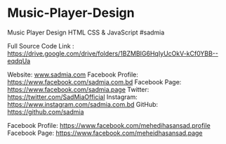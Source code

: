 # Music-Player-Design
Music Player Design HTML CSS &amp; JavaScript #sadmia

Full Source Code Link : https://drive.google.com/drive/folders/1BZMBIG6HqIyUcOkV-kCf0YBB--eqdqUa

Website: www.sadmia.com
Facebook Profile: https://www.facebook.com/sadmia.com.bd
Facebook Page: https://www.facebook.com/sadmia.page
Twitter: https://twitter.com/SadMiaOfficial
Instagram: https://www.instagram.com/sadmia.com.bd
GitHub: https://github.com/sadmia

Facebook Profile: https://www.facebook.com/mehedihasansad.profile
Facebook Page: https://www.facebook.com/meheidhasansad.page
